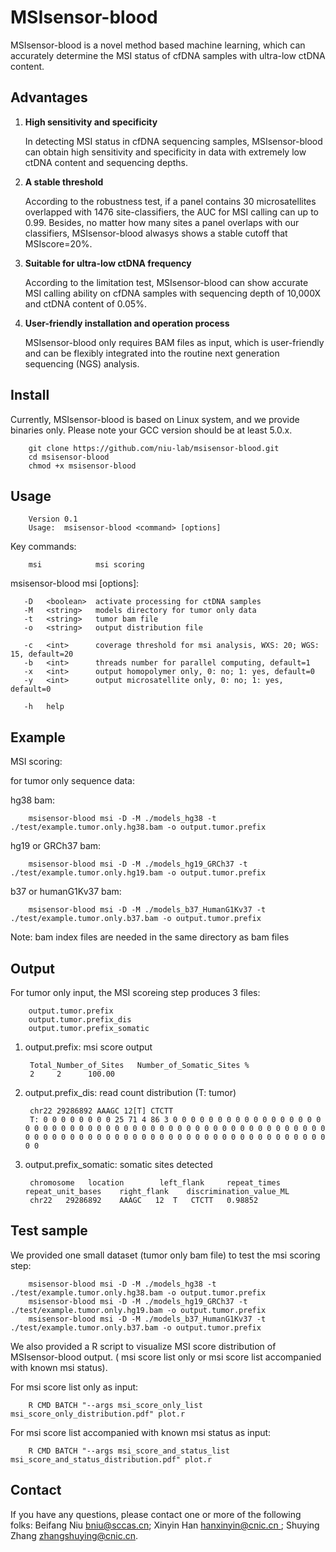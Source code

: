 # MSIsensor-blood

MSIsensor-blood is a novel method based machine learning, which can accurately
determine the MSI status of cfDNA samples with ultra-low ctDNA content.



## Advantages

1. **High sensitivity and specificity**

   In detecting MSI status in cfDNA sequencing samples, MSIsensor-blood can obtain high sensitivity and specificity in data with extremely low ctDNA content and sequencing depths.

2. **A stable threshold**

   According to the robustness test, if a panel contains 30 microsatellites overlapped with 1476 site-classifiers, the AUC for MSI calling can up to 0.99.  Besides, no matter how many sites a panel overlaps with our classifiers,  MSIsensor-blood alwasys shows a stable cutoff that MSIscore=20%.

3. **Suitable for ultra-low ctDNA frequency** 

   According to the limitation test, MSIsensor-blood can show accurate MSI calling ability on cfDNA samples with sequencing depth of 10,000X and ctDNA content of 0.05%.

4. **User-friendly installation and operation process** 

   MSIsensor-blood only requires BAM files as input, which is user-friendly and can be flexibly integrated into the routine next generation sequencing (NGS) analysis.



## Install

Currently, MSIsensor-blood is based on Linux system, and we provide binaries only. Please note your GCC version should be at least 5.0.x.

```
    git clone https://github.com/niu-lab/msisensor-blood.git
    cd msisensor-blood
    chmod +x msisensor-blood
```



## Usage

```
    Version 0.1
    Usage:  msisensor-blood <command> [options]
```

Key commands:

```
    msi            msi scoring
```

msisensor-blood msi [options]:

```
   -D   <boolean>  activate processing for ctDNA samples
   -M   <string>   models directory for tumor only data
   -t   <string>   tumor bam file
   -o   <string>   output distribution file

   -c   <int>      coverage threshold for msi analysis, WXS: 20; WGS: 15, default=20
   -b   <int>      threads number for parallel computing, default=1
   -x   <int>      output homopolymer only, 0: no; 1: yes, default=0
   -y   <int>      output microsatellite only, 0: no; 1: yes, default=0

   -h   help
```



## Example

MSI scoring:

for tumor only sequence data:

hg38 bam:

```
    msisensor-blood msi -D -M ./models_hg38 -t ./test/example.tumor.only.hg38.bam -o output.tumor.prefix
```

hg19 or GRCh37 bam:

```
    msisensor-blood msi -D -M ./models_hg19_GRCh37 -t ./test/example.tumor.only.hg19.bam -o output.tumor.prefix
```

b37 or humanG1Kv37 bam:

```
    msisensor-blood msi -D -M ./models_b37_HumanG1Kv37 -t ./test/example.tumor.only.b37.bam -o output.tumor.prefix
```

Note: bam index files are needed in the same directory as bam files



## Output

For tumor only input, the MSI scoreing step produces 3 files:

```
    output.tumor.prefix
    output.tumor.prefix_dis
    output.tumor.prefix_somatic
```

1. output.prefix: msi score output

   ```
    Total_Number_of_Sites   Number_of_Somatic_Sites %
    2     2      100.00
   ```

2. output.prefix_dis: read count distribution (T: tumor)

   ```
    chr22 29286892 AAAGC 12[T] CTCTT
    T: 0 0 0 0 0 0 0 0 25 71 4 86 3 0 0 0 0 0 0 0 0 0 0 0 0 0 0 0 0 0 0 0 0 0 0 0 0 0 0 0 0 0 0 0 0 0 0 0 0 0 0 0 0 0 0 0 0 0 0 0 0 0 0 0 0 0 0 0 0 0 0 0 0 0 0 0 0 0 0 0 0 0 0 0 0 0 0 0 0 0 0 0 0 0 0 0 0 0 0 0 
   ```

3. output.prefix_somatic: somatic sites detected

   ```
    chromosome   location        left_flank     repeat_times    repeat_unit_bases    right_flank    discrimination_value_ML
    chr22	29286892	AAAGC	12	T	CTCTT	0.98852
   ```



## Test sample

We provided one small dataset (tumor only bam file) to test the msi scoring step:

```
    msisensor-blood msi -D -M ./models_hg38 -t ./test/example.tumor.only.hg38.bam -o output.tumor.prefix
    msisensor-blood msi -D -M ./models_hg19_GRCh37 -t ./test/example.tumor.only.hg19.bam -o output.tumor.prefix
    msisensor-blood msi -D -M ./models_b37_HumanG1Kv37 -t ./test/example.tumor.only.b37.bam -o output.tumor.prefix
```

We also provided a R script to visualize MSI score distribution of MSIsensor-blood output. ( msi score list only or msi score list accompanied with known msi status). 

For msi score list only as input:

```
    R CMD BATCH "--args msi_score_only_list msi_score_only_distribution.pdf" plot.r
```

For msi score list accompanied with known msi status as input:

```
    R CMD BATCH "--args msi_score_and_status_list msi_score_and_status_distribution.pdf" plot.r
```



## Contact

If you have any questions, please contact one or more of the following folks: Beifang Niu [bniu@sccas.cn](mailto:bniu@sccas.cn); Xinyin Han [hanxinyin@cnic.cn ](mailto:hanxinyin@cnic.cn); Shuying Zhang zhangshuying@cnic.cn.

